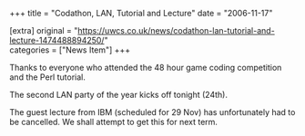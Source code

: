 +++
title = "Codathon, LAN, Tutorial and Lecture"
date = "2006-11-17"

[extra]
original = "https://uwcs.co.uk/news/codathon-lan-tutorial-and-lecture-1474488894250/"    
categories = ["News Item"]
+++

Thanks to everyone who attended the 48 hour game coding competition and the Perl tutorial.

The second LAN party of the year kicks off tonight (24th).

The guest lecture from IBM (scheduled for 29 Nov) has unfortunately had to be cancelled. We shall attempt to get this for next term.

